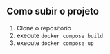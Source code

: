 ## Como subir o projeto

1. Clone o repositório
2. execute `docker compose build`
3. execute `docker compose up`